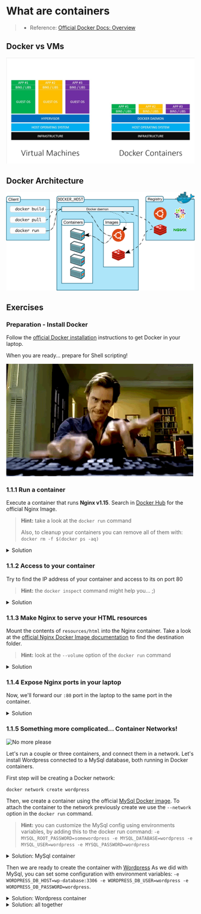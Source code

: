 # What are containers

> * Reference: [Official Docker Docs: Overview](https://docs.docker.com/engine/docker-overview/)

## Docker vs VMs

![Docker Vs VMs](images/docker-vs-vm.jpg)

## Docker Architecture

![Docker Architecture](images/docker-architecture.svg)

## Exercises

### Preparation - Install Docker

Follow the [official Docker installation](https://docs.docker.com/install/) instructions to get Docker in your laptop.

When you are ready... prepare for Shell scripting! 

![Hack all the things](images/jim-carrey-hacker.gif)

### 1.1.1 Run a container

Execute a container that runs **Nginx v1.15**. Search in [Docker Hub](https://hub.docker.com/) for the official Nginx Image.

> **Hint:** take a look at the `docker run` command
>
> Also, to cleanup your containers you can remove all of them with: `docker rm -f $(docker ps -aq)`

<details>
<summary>Solution</summary>

```shell
docker run --name my-nginx-server nginx:1.15
```
</details>


### 1.1.2 Access to your container

Try to find the IP address of your container and access to its on port 80

> **Hint:** the `docker inspect` command might help you... ;)

<details>
<summary>Solution</summary>

```
docker inspect my-nginx-server | jq ".[0].NetworkSettings.IPAddress"
```
</details>

### 1.1.3 Make Nginx to serve your HTML resources


Mount the contents of `resources/html` into the Nginx container. Take a look at the [official Nginx Docker Image documentation](https://hub.docker.com/r/library/nginx/) to find the destination folder.

> **Hint:** look at the `--volume` option of the `docker run` command

<details>
<summary>Solution</summary>

```
docker run --name my-nginx-server -v $PWD/resources/html:/usr/share/nginx/html:ro nginx:1.15
```
</details>


### 1.1.4 Expose Nginx ports in your laptop

Now, we'll forward our `:80` port in the laptop to the same port in the container. 

<details>
<summary>Solution</summary>

```
docker run --name my-nginx-server -p 80:80 -v $PWD/resources/html:/usr/share/nginx/html:ro nginx:1.15
```
</details>


### 1.1.5 Something more complicated... Container Networks!

![No more please](images/crazy-german-kid.gif)

Let's run a couple or three containers, and connect them in a network. Let's install Wordpress connected to a MySql database, both running in Docker containers.

First step will be creating a Docker network:

```
docker network create wordpress
```

Then, we create a container using the official [MySql Docker image](https://hub.docker.com/_/mysql). To attach the container to the network previously create we use the `--network` option in the `docker run` command.

> **Hint:** you can customize the MySql config using environments variables, by adding this to the docker run command: `-e MYSQL_ROOT_PASSWORD=somewordpress -e MYSQL_DATABASE=wordpress -e MYSQL_USER=wordpress -e MYSQL_PASSWORD=wordpress`

<details>
<summary>Solution: MySql container</summary>

```
docker run -d --name wp-database \
  -e MYSQL_ROOT_PASSWORD=somewordpress \
  -e MYSQL_DATABASE=wordpress \
  -e MYSQL_USER=wordpress \
  -e MYSQL_PASSWORD=wordpress \
  --network wordpress \
  mysql:5.7
```
</details>

Then we are ready to create the container with [Wordpress](https://hub.docker.com/_/wordpress) As we did with MySql, you can set some configuration with environment variables: `-e WORDPRESS_DB_HOST=wp-database:3306 -e WORDPRESS_DB_USER=wordpress -e WORDPRESS_DB_PASSWORD=wordpress`.

<details>
<summary>Solution: Wordpress container</summary>
```
docker run -d --name wp-wordpress \
  -e WORDPRESS_DB_HOST=wp-database:3306 \
  -e WORDPRESS_DB_USER=wordpress \
  -e WORDPRESS_DB_PASSWORD=wordpress \
  -p 8000:80 \
  --network wordpress \
  wordpress:latest
```
</details>

<details>
<summary>Solution: all together</summary>
```
docker network create wordpress
docker run -d --name wp-database \
  -e MYSQL_ROOT_PASSWORD=somewordpress \
  -e MYSQL_DATABASE=wordpress \
  -e MYSQL_USER=wordpress \
  -e MYSQL_PASSWORD=wordpress \
  --network wordpress \
  mysql:5.7

docker run -d --name wp-wordpress \
  -e WORDPRESS_DB_HOST=wp-database:3306 \
  -e WORDPRESS_DB_USER=wordpress \
  -e WORDPRESS_DB_PASSWORD=wordpress \
  -p 8000:80 \
  --network wordpress \
  wordpress:latest
```
</details>
